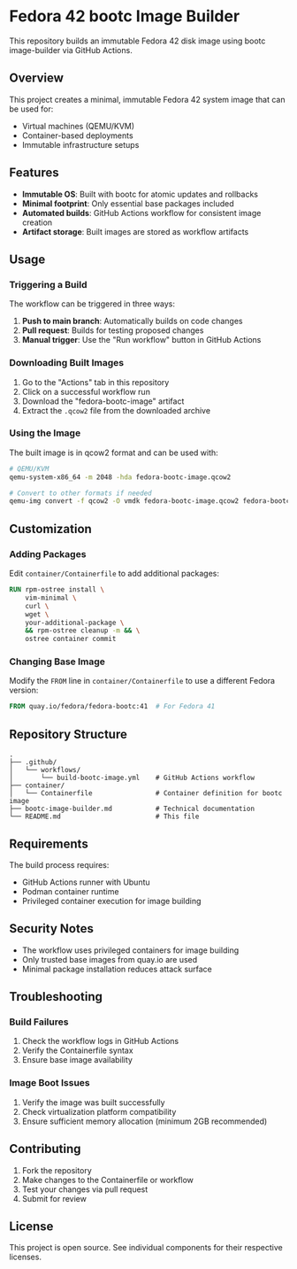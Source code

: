 # Fedora 42 bootc Image Builder

This repository builds an immutable Fedora 42 disk image using bootc image-builder via GitHub Actions.

## Overview

This project creates a minimal, immutable Fedora 42 system image that can be used for:
- Virtual machines (QEMU/KVM)
- Container-based deployments
- Immutable infrastructure setups

## Features

- **Immutable OS**: Built with bootc for atomic updates and rollbacks
- **Minimal footprint**: Only essential base packages included
- **Automated builds**: GitHub Actions workflow for consistent image creation
- **Artifact storage**: Built images are stored as workflow artifacts

## Usage

### Triggering a Build

The workflow can be triggered in three ways:

1. **Push to main branch**: Automatically builds on code changes
2. **Pull request**: Builds for testing proposed changes
3. **Manual trigger**: Use the "Run workflow" button in GitHub Actions

### Downloading Built Images

1. Go to the "Actions" tab in this repository
2. Click on a successful workflow run
3. Download the "fedora-bootc-image" artifact
4. Extract the `.qcow2` file from the downloaded archive

### Using the Image

The built image is in qcow2 format and can be used with:

```bash
# QEMU/KVM
qemu-system-x86_64 -m 2048 -hda fedora-bootc-image.qcow2

# Convert to other formats if needed
qemu-img convert -f qcow2 -O vmdk fedora-bootc-image.qcow2 fedora-bootc-image.vmdk
```

## Customization

### Adding Packages

Edit `container/Containerfile` to add additional packages:

```dockerfile
RUN rpm-ostree install \
    vim-minimal \
    curl \
    wget \
    your-additional-package \
    && rpm-ostree cleanup -m && \
    ostree container commit
```

### Changing Base Image

Modify the `FROM` line in `container/Containerfile` to use a different Fedora version:

```dockerfile
FROM quay.io/fedora/fedora-bootc:41  # For Fedora 41
```

## Repository Structure

```
.
├── .github/
│   └── workflows/
│       └── build-bootc-image.yml    # GitHub Actions workflow
├── container/
│   └── Containerfile                # Container definition for bootc image
├── bootc-image-builder.md           # Technical documentation
└── README.md                        # This file
```

## Requirements

The build process requires:
- GitHub Actions runner with Ubuntu
- Podman container runtime
- Privileged container execution for image building

## Security Notes

- The workflow uses privileged containers for image building
- Only trusted base images from quay.io are used
- Minimal package installation reduces attack surface

## Troubleshooting

### Build Failures

1. Check the workflow logs in GitHub Actions
2. Verify the Containerfile syntax
3. Ensure base image availability

### Image Boot Issues

1. Verify the image was built successfully
2. Check virtualization platform compatibility
3. Ensure sufficient memory allocation (minimum 2GB recommended)

## Contributing

1. Fork the repository
2. Make changes to the Containerfile or workflow
3. Test your changes via pull request
4. Submit for review

## License

This project is open source. See individual components for their respective licenses.